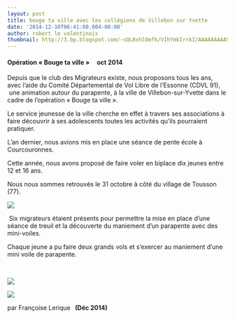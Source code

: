 ```yaml
---
layout: post
title: bouge ta ville avec les collégiens de Villebon sur Yvette
date: '2014-12-10T06:41:00.004-08:00'
author: robert le valentinois
thumbnail: http://3.bp.blogspot.com/-sQL8xhlOmfk/VIhYmkIrrkI/AAAAAAAAASo/2MsaOEgHjEc/s72-c/BtVille%2B2014%2Bvillebon.jpg
---
```

#### Opération «&nbsp;Bouge ta ville&nbsp;» **&nbsp; &nbsp; oct 2014&nbsp; &nbsp; &nbsp; &nbsp; &nbsp; &nbsp; &nbsp;**   

 Depuis que le club des Migrateurs existe, nous proposons tous les ans, avec l’aide du Comité Départemental de Vol Libre de l’Essonne (CDVL 91), &nbsp;une animation autour du parapente, à la ville de Villebon-sur-Yvette dans le cadre de l’opération «&nbsp;Bouge ta ville&nbsp;».

 Le service jeunesse de la ville cherche en effet à travers ses associations à faire découvrir à ses adolescents toutes les activités qu’ils pourraient pratiquer.

 L’an dernier, nous avions mis en place une séance de pente école à Courcouronnes.

 Cette année, nous avons proposé de faire voler en biplace dix jeunes entre 12 et 16 ans.

 Nous nous sommes retrouvés le 31 octobre à côté du village de Tousson (77).

[![](http://3.bp.blogspot.com/-sQL8xhlOmfk/VIhYmkIrrkI/AAAAAAAAASo/2MsaOEgHjEc/s1600/BtVille%2B2014%2Bvillebon.jpg)](http://3.bp.blogspot.com/-sQL8xhlOmfk/VIhYmkIrrkI/AAAAAAAAASo/2MsaOEgHjEc/s1600/BtVille%2B2014%2Bvillebon.jpg)

  

 &nbsp;Six migrateurs étaient présents pour permettre la mise en place d’une séance de treuil et la découverte du maniement d’un parapente avec des mini-voiles.

 Chaque jeune a pu faire deux grands vols et s’exercer au maniement d’une mini voile de parapente.

[  
](http://3.bp.blogspot.com/-WamFBNUkbsk/VIhYwZEEEFI/AAAAAAAAAS4/yZTImrRZVIw/s1600/Bt%2BVille%2B2014%2B2.jpg)

[![](http://3.bp.blogspot.com/-OxznZd96c5o/VIhYsLGCJdI/AAAAAAAAASw/YbC_3Idq5IY/s1600/BTville2014%2B1.jpg)](http://3.bp.blogspot.com/-OxznZd96c5o/VIhYsLGCJdI/AAAAAAAAASw/YbC_3Idq5IY/s1600/BTville2014%2B1.jpg)

  

[![](http://3.bp.blogspot.com/-WamFBNUkbsk/VIhYwZEEEFI/AAAAAAAAAS4/yZTImrRZVIw/s1600/Bt%2BVille%2B2014%2B2.jpg)](http://3.bp.blogspot.com/-WamFBNUkbsk/VIhYwZEEEFI/AAAAAAAAAS4/yZTImrRZVIw/s1600/Bt%2BVille%2B2014%2B2.jpg)
  

par Françoise Lerique **&nbsp; (Déc 2014)**
